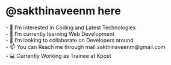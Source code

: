 <center><img src="https://i.pinimg.com/originals/57/5a/20/575a20918d349a354cc636a0d49b35a0.gif" alt=""/>

</center><h1>@sakthinaveenm here</h1>
- 👀 I’m interested in Coding and Latest Technologies<br>
- 🌱 I’m currently learning Web Development<br>
- 💞️ I’m looking to collaborate on Developers around.<br>
- 📫 You can Reach me through mail sakthinaveenm@gmail.com<br>
- 💻 Currently Working as Trainee at Kpost<br>

